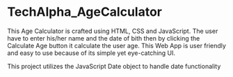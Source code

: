 # TechAlpha_AgeCalculator
This Age Calculator is crafted using HTML, CSS and JavaScript.
The user have to enter his/her name and the date of bith then by clicking the Calculate Age button it calculate the user age.
This Web App is user friendly and easy to use because of its simple yet eye-catching UI.

This project utilizes the JavaScript Date object to handle date functionality
